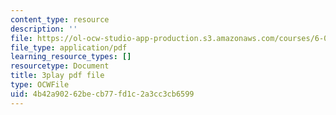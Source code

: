 ```yaml
---
content_type: resource
description: ''
file: https://ol-ocw-studio-app-production.s3.amazonaws.com/courses/6-0001-introduction-to-computer-science-and-programming-in-python-fall-2016/4b42a90262becb77fd1c2a3cc3cb6599_Y6J8I056Ffw.pdf
file_type: application/pdf
learning_resource_types: []
resourcetype: Document
title: 3play pdf file
type: OCWFile
uid: 4b42a902-62be-cb77-fd1c-2a3cc3cb6599
---
```

